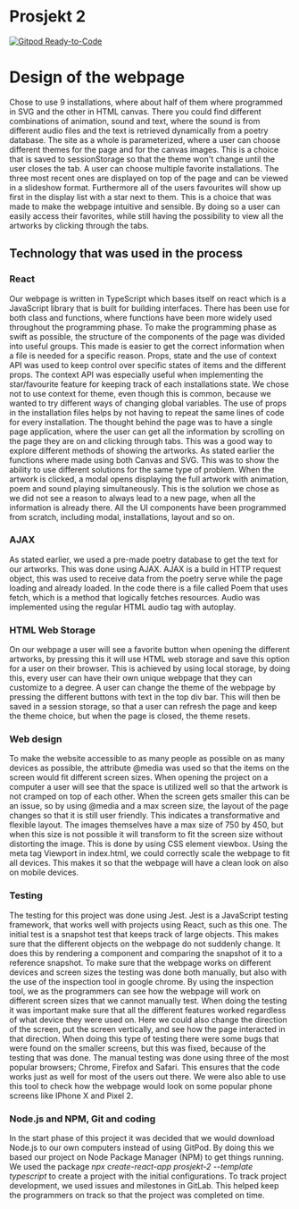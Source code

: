 # Prosjekt 2

[![Gitpod Ready-to-Code](https://img.shields.io/badge/Gitpod-Ready--to--Code-blue?logo=gitpod)](https://gitpod.idi.ntnu.no/#https://gitlab.stud.idi.ntnu.no/it2810-h20/team-07/prosjekt-2)

# Design of the webpage

Chose to use 9 installations, where about half of them where programmed in SVG and the other in HTML canvas. There you could find different combinations of animation, sound and text, where the sound is from different audio files and the text is retrieved dynamically from a poetry database. The site as a whole is parameterized, where a user can choose different themes for the page and for the canvas images. This is a choice that is saved to sessionStorage so that the theme won't change until the user closes the tab. A user can choose multiple favorite installations. The three most recent ones are displayed on top of the page and can be viewed in a slideshow format. Furthermore all of the users favourites will show up first in the display list with a star next to them. This is a choice that was made to make the webpage intuitive and sensible. By doing so a user can easily access their favorites, while still having the possibility to view all the artworks by clicking through the tabs.

## Technology that was used in the process

### React

Our webpage is written in TypeScript which bases itself on react which is a JavaScript library that is built for building interfaces. There has been use for both class and functions, where functions have been more widely used throughout the programming phase. To make the programming phase as swift as possible, the structure of the components of the page was divided into useful groups. This made is easier to get the correct information when a file is needed for a specific reason. Props, state and the use of context API was used to keep control over specific states of items and the different props. The context API was especially useful when implementing the star/favourite feature for keeping track of each installations state. We chose not to use context for theme, even though this is common, because we wanted to try different ways of changing global variables. The use of props in the installation files helps by not having to repeat the same lines of code for every installation. The thought behind the page was to have a single page application, where the user can get all the information by scrolling on the page they are on and clicking through tabs. This was a good way to explore different methods of showing the artworks. As stated earlier the functions where made using both Canvas and SVG. This was to show the ability to use different solutions for the same type of problem. When the artwork is clicked, a modal opens displaying the full artwork with animation, poem and sound playing simultaneously. This is the solution we chose as we did not see a reason to always lead to a new page, when all the information is already there. All the UI components have been programmed from scratch, including modal, installations, layout and so on.

### AJAX

As stated earlier, we used a pre-made poetry database to get the text for our artworks. This was done using AJAX. AJAX is a build in HTTP request object, this was used to receive data from the poetry serve while the page loading and already loaded. In the code there is a file called Poem that uses fetch, which is a method that logically fetches resources. Audio was implemented using the regular HTML audio tag with autoplay.

### HTML Web Storage

On our webpage a user will see a favorite button when opening the different artworks, by pressing this it will use HTML web storage and save this option for a user on their browser. This is achieved by using local storage, by doing this, every user can have their own unique webpage that they can customize to a degree. A user can change the theme of the webpage by pressing the different buttons with text in the top div bar. This will then be saved in a session storage, so that a user can refresh the page and keep the theme choice, but when the page is closed, the theme resets.

### Web design

To make the website accessible to as many people as possible on as many devices as possible, the attribute @media was used so that the items on the screen would fit different screen sizes. When opening the project on a computer a user will see that the space is utilized well so that the artwork is not cramped on top of each other. When the screen gets smaller this can be an issue, so by using @media and a max screen size, the layout of the page changes so that it is still user friendly. This indicates a transformative and flexible layout. The images themselves have a max size of 750 by 450, but when this size is not possible it will transform to fit the screen size without distorting the image. This is done by using CSS element viewbox. Using the meta tag Viewport in index.html, we could correctly scale the webpage to fit all devices. This makes it so that the webpage will have a clean look on also on mobile devices.

### Testing

The testing for this project was done using Jest. Jest is a JavaScript testing framework, that works well with projects using React, such as this one. The initial test is a snapshot test that keeps track of large objects. This makes sure that the different objects on the webpage do not suddenly change. It does this by rendering a component and comparing the snapshot of it to a reference snapshot. To make sure that the webpage works on different devices and screen sizes the testing was done both manually, but also with the use of the inspection tool in google chrome. By using the inspection tool, we as the programmers can see how the webpage will work on different screen sizes that we cannot manually test. When doing the testing it was important make sure that all the different features worked regardless of what device they were used on. Here we could also change the direction of the screen, put the screen vertically, and see how the page interacted in that direction. When doing this type of testing there were some bugs that were found on the smaller screens, but this was fixed, because of the testing that was done. The manual testing was done using three of the most popular browsers; Chrome, Firefox and Safari. This ensures that the code works just as well for most of the users out there. We were also able to use this tool to check how the webpage would look on some popular phone screens like IPhone X and Pixel 2.

### Node.js and NPM, Git and coding

In the start phase of this project it was decided that we would download Node.js to our own computers instead of using GitPod. By doing this we based our project on Node Package Manager (NPM) to get things running. We used the package _*npx create-react-app prosjekt-2 --template* typescript_ to create a project with the initial configurations. To track project development, we used issues and milestones in GitLab. This helped keep the programmers on track so that the project was completed on time.
